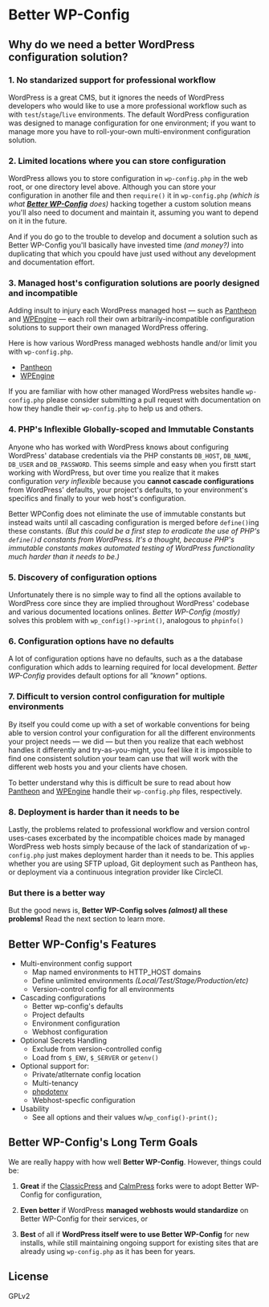 # Better WP-Config

## Why do we need a better WordPress configuration solution?

### 1. No standarized support for professional workflow 
WordPress is a great CMS, but it ignores the needs of WordPress developers who would like to use a more professional workflow such as with `test`/`stage`/`live` environments. The default WordPress configuration was designed to manage configuration for one environment; if you want to manage more you have to roll-your-own multi-environment configuration solution.

### 2. Limited locations where you can store configuration
WordPress allows you to store configuration in `wp-config.php` in the web root, or one directory level above. Although you can store your configuration in another file and then `require()` it in `wp-config.php` _(which is what [**Better WP-Config**](#) does)_ hacking together a custom solution means you'll also need to document and maintain it, assuming you want to depend on it in the future. 

And if you do go to the trouble to develop and document a solution such as Better WP-Config you'll basically have invested time _(and money?)_ into duplicating that which you cpould have just used without any development and documentation effort.

### 3. Managed host's configuration solutions are poorly designed and incompatible

Adding insult to injury each WordPress managed host &mdash; such as [Pantheon](https://pantheon.io/) and [WPEngine](https://wpengine.com/) &mdash; each roll their own arbitrarily-incompatible configuration solutions to support their own managed WordPress offering.

Here is how various WordPress managed webhosts handle and/or limit you with `wp-config.php`. 

- [Pantheon](pantheon.md)
- [WPEngine](wpengine.md)

If you are familiar with how other managed WordPress websites handle `wp-config.php` please consider submitting a pull request with documentation on how they handle their `wp-config.php` to help us and others.

### 4. PHP's Inflexible Globally-scoped and Immutable Constants 
Anyone who has worked with WordPress knows about configuring WordPress' database credentials via the PHP constants `DB_HOST`, `DB_NAME`, `DB_USER` and `DB_PASSWORD`. This seems simple and easy when you firstt start working with WordPress, but over time you realize that it makes configuration _very inflexible_ because you **cannot cascade configurations** from WordPress' defaults, your project's defaults, to your environment's specifics and finally to your web host's configuration.

Better WPConfig does not eliminate the use of immutable constants but instead waits until all cascading configuration is merged before `define()`ing these constants.  _(But this could be a first step to eradicate the use of PHP's `define()`d constants from WordPress. It's a thought, because PHP's immutable constants makes automated testing of WordPress functionality much harder than it needs to be.)_

### 5. Discovery of configuration options
Unfortunately there is no simple way to find all the options available to WordPress core since they are implied throughout WordPress' codebase and various documented locations onlines.  _Better WP-Config_ _(mostly)_ solves this problem with `wp_config()->print()`, analogous to `phpinfo()`

### 6. Configuration options have no defaults
A lot of configuration options have no defaults, such as a the database configuration which adds to learning required for local development.  _Better WP-Config_ provides default options for all _"known"_ options. 

### 7. Difficult to version control configuration for multiple environments
By itself you could come up with a set of workable conventions for being able to version control your configuration for all the different environments your project needs &mdash; we did &mdash; but then you realize that each webhost handles it differently and try-as-you-might, you feel like it is impossible to find one consistent solution your team can use that will work with the different web hosts you and your clients have chosen.  

To better understand why this is difficult be sure to read about how [Pantheon](pantheon.md) and [WPEngine](wpengine.md)  handle their `wp-config.php` files, respectively.

### 8. Deployment is harder than it needs to be
Lastly, the problems related to professional workflow and version control uses-cases excerbated by the incompatible choices made by managed WordPress web hosts simply because of the lack of standarization of `wp-config.php` 
just makes deployment harder than it needs to be. This applies whether you are using SFTP upload, Git deployment such as Pantheon has, or deployment via a continuous integration provider like CircleCI.

### But there is a better way
But the good news is, **Better WP-Config solves _(almost)_ all these problems!**  Read the next section to learn more.

## Better WP-Config's Features

- Multi-environment config support
  - Map named environments to HTTP_HOST domains
  - Define unlimited environments _(Local/Test/Stage/Production/etc)_
  - Version-control config for all environments
- Cascading configurations
  - Better wp-config's defaults
  - Project defaults
  - Environment configuration
  - Webhost configuration
- Optional Secrets Handling
  - Exclude from version-controlled config
  - Load from `$_ENV`, `$_SERVER` or `getenv()`
- Optional support for:
  - Private/atlternate config location
  - Multi-tenancy
  - [phpdotenv](/vlucas/phpdotenv) 
  - Webhost-specfic configuration 
- Usability
  - See all options and their values w/`wp_config()-print();`
  
  
## Better WP-Config's Long Term Goals
We are really happy with how well **Better WP-Config**. However, things could be:

1. **Great** if the [ClassicPress](https://www.classicpress.net/) and [CalmPress](https://calmpress.org/) forks were to adopt Better WP-Config for configuration, 

1. **Even better** if WordPress **managed webhosts would standardize** on Better WP-Config for their services, or 

2. **Best** of all if **WordPress itself were to use Better WP-Config** for new installs, while still maintaining ongoing support for existing sites that are already using `wp-config.php` as it has been for years.

## License
GPLv2
